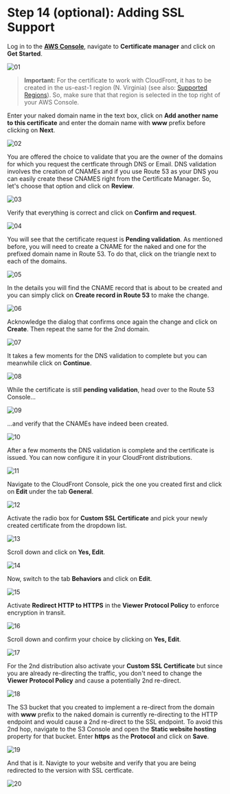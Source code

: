 # Step 14 (optional): Adding SSL Support

Log in to the **[AWS Console](https://console.aws.amazon.com)**, navigate to **Certificate manager** and click on **Get Started**.

![01](./images/01.jpg)

> **Important:** For the certificate to work with CloudFront, it has to be created in the us-east-1 region (N. Virginia) (see also: [Supported Regions](https://docs.aws.amazon.com/acm/latest/userguide/acm-regions.html)). So, make sure that that region is selected in the top right of your AWS Console.

Enter your naked domain name in the text box, click on **Add another name to this certificate** and enter the domain name with **www** prefix before clicking on **Next**.

![02](./images/02.jpg)

You are offered the choice to validate that you are the owner of the domains for which you request the certficate through DNS or Email. DNS validation involves the creation of CNAMEs and if you use Route 53 as your DNS you can easily create these CNAMES right from the Certificate Manager. So, let's choose that option and click on **Review**.

![03](./images/03.jpg)

Verify that everything is correct and click on **Confirm and request**.

![04](./images/04.jpg)

You will see that the certificate request is **Pending validation**. As mentioned before, you will need to create a CNAME for the naked and one for the prefixed domain name in Route 53. To do that, click on the triangle next to each of the domains.

![05](./images/05.jpg)

In the details you will find the CNAME record that is about to be created and you can simply click on **Create record in Route 53** to make the change.

![06](./images/06.jpg)

Acknowledge the dialog that confirms once again the change and click on **Create**. Then repeat the same for the 2nd domain.

![07](./images/07.jpg)

It takes a few moments for the DNS validation to complete but you can meanwhile click on **Continue**. 

![08](./images/08.jpg)

While the certificate is still **pending validation**, head over to the Route 53 Console...

![09](./images/09.jpg)

...and verify that the CNAMEs have indeed been created. 

![10](./images/10.jpg)

After a few moments the DNS validation is complete and the certificate is issued. You can now configure it in your CloudFront distributions.

![11](./images/11.jpg)

Navigate to the CloudFront Console, pick the one you created first and click on **Edit** under the tab **General**.

![12](./images/12.jpg)

Activate the radio box for **Custom SSL Certificate** and pick your newly created certificate from the dropdown list.

![13](./images/13.jpg)

Scroll down and click on **Yes, Edit**.

![14](./images/14.jpg)

Now, switch to the tab **Behaviors** and click on **Edit**.

![15](./images/15.jpg)

Activate **Redirect HTTP to HTTPS** in the **Viewer Protocol Policy** to enforce encryption in transit.

![16](./images/16.jpg)

Scroll down and confirm your choice by clicking on **Yes, Edit**.

![17](./images/17.jpg)

For the 2nd distribution also activate your **Custom SSL Certificate** but since you are already re-directing the traffic, you don't need to change the **Viewer Protocol Policy** and cause a potentially 2nd re-direct.

![18](./images/18.jpg)

The S3 bucket that you created to implement a re-direct from the domain with **www** prefix to the naked domain is currently re-directing to the HTTP endpoint and would cause a 2nd re-direct to the SSL endpoint. To avoid this 2nd hop, navigate to the S3 Console and open the **Static website hosting** property for that bucket. Enter **https** as the **Protocol** and click on **Save**.

![19](./images/19.jpg)

And that is it. Navigte to your website and verify that you are being redirected to the version with SSL certficate.

![20](./images/20.jpg)